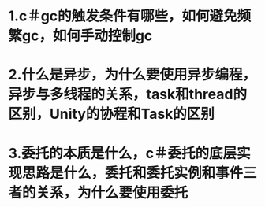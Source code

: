 # 1.c＃gc的触发条件有哪些，如何避免频繁gc，如何手动控制gc

# 2.什么是异步，为什么要使用异步编程，异步与多线程的关系，task和thread的区别，Unity的协程和Task的区别

# 3.委托的本质是什么，c＃委托的底层实现思路是什么，委托和委托实例和事件三者的关系，为什么要使用委托

